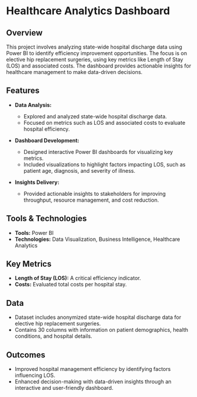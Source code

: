 # Healthcare Analytics Dashboard  

## Overview  
This project involves analyzing state-wide hospital discharge data using Power BI to identify efficiency improvement opportunities. The focus is on elective hip replacement surgeries, using key metrics like Length of Stay (LOS) and associated costs. The dashboard provides actionable insights for healthcare management to make data-driven decisions.  

## Features  
- **Data Analysis:**  
  - Explored and analyzed state-wide hospital discharge data.  
  - Focused on metrics such as LOS and associated costs to evaluate hospital efficiency.  

- **Dashboard Development:**  
  - Designed interactive Power BI dashboards for visualizing key metrics.  
  - Included visualizations to highlight factors impacting LOS, such as patient age, diagnosis, and severity of illness.  

- **Insights Delivery:**  
  - Provided actionable insights to stakeholders for improving throughput, resource management, and cost reduction.  

## Tools & Technologies  
- **Tools:** Power BI  
- **Technologies:** Data Visualization, Business Intelligence, Healthcare Analytics  

## Key Metrics  
- **Length of Stay (LOS):** A critical efficiency indicator.  
- **Costs:** Evaluated total costs per hospital stay.  

## Data  
- Dataset includes anonymized state-wide hospital discharge data for elective hip replacement surgeries.  
- Contains 30 columns with information on patient demographics, health conditions, and hospital details.  

## Outcomes  
- Improved hospital management efficiency by identifying factors influencing LOS.  
- Enhanced decision-making with data-driven insights through an interactive and user-friendly dashboard.  

  
